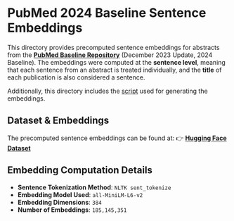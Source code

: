 # PubMed 2024 Baseline Sentence Embeddings

This directory provides precomputed sentence embeddings for abstracts from the **[PubMed Baseline Repository](https://ftp.ncbi.nlm.nih.gov/pubmed/baseline/)** (December 2023 Update, 2024 Baseline). The embeddings were computed at the **sentence level**, meaning that each sentence from an abstract is treated individually, and the **title** of each publication is also considered a sentence.

Additionally, this directory includes the [script](https://github.com/kaiwenho/PubMedRAG/blob/main/generate_embeddings/pubmed_embeddings_from_xml.ipynb) used for generating the embeddings.

## Dataset & Embeddings
The precomputed sentence embeddings can be found at:
👉 **[Hugging Face Dataset](https://huggingface.co/datasets/biomedical-translator/pubmed2024_sentence_embeddings)**

## Embedding Computation Details
- **Sentence Tokenization Method**: `NLTK sent_tokenize`
- **Embedding Model Used**: `all-MiniLM-L6-v2`
- **Embedding Dimensions**: `384`
- **Number of Embeddings**: `185,145,351`
